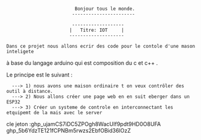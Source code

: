                              Bonjour tous le monde.
                            -----------------------
      
                            -------------------
                           |   Titre: IOT     |
                           --------------------

    Dans ce projet nous allons ecrir des code pour le contole d'une mason inteligete 
à base du langage arduino qui est composition du c et c++ .

   Le principe est le suivant :
    
      ---> 1) nous avons une maison ordinaire t on veux contrôler des outil à distance.
      ---> 2) Nous allons créer une page web en en suit eberger dans un ESP32
      ---> 3) Créer un systeme de controle en interconnectant les etquipemt de la mais avec le server
   
cle jeton :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
          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
